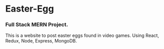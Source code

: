 # Easter-Egg
### Full Stack MERN Project.

This is a website to post easter eggs found in video games. Using React, Redux, Node, Express, MongoDB.
